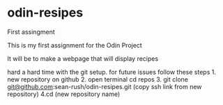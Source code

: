 # odin-resipes
First assingment

This is my first assignment for the Odin Project

It will be to make a webpage that will display recipes

hard a hard time with the git setup. for future issues follow these steps
	1. new repository on github
	2. open terminal cd repos
	3. git clone git@github.com:sean-rush/odin-resipes.git (copy ssh link 
	   from new repository)
	4.cd (new repository name)
